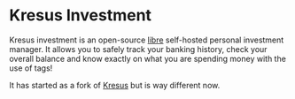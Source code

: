 Kresus Investment
======

Kresus investment is an open-source [libre](LICENSE) self-hosted personal investment manager.
It allows you to safely track your banking history, check your overall balance
and know exactly on what you are spending money with the use of tags!

It has started as a fork of [Kresus](https://framagit.org/kresusapp/kresus)
but is way different now.

